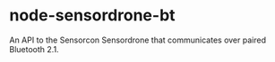 node-sensordrone-bt
===================

An API to the Sensorcon Sensordrone that communicates over paired Bluetooth 2.1.
